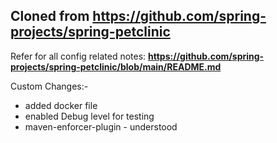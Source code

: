 
## Cloned from https://github.com/spring-projects/spring-petclinic

Refer for all config related notes: **https://github.com/spring-projects/spring-petclinic/blob/main/README.md**

Custom Changes:-
- added docker file
- enabled Debug level for testing
- maven-enforcer-plugin - understood

